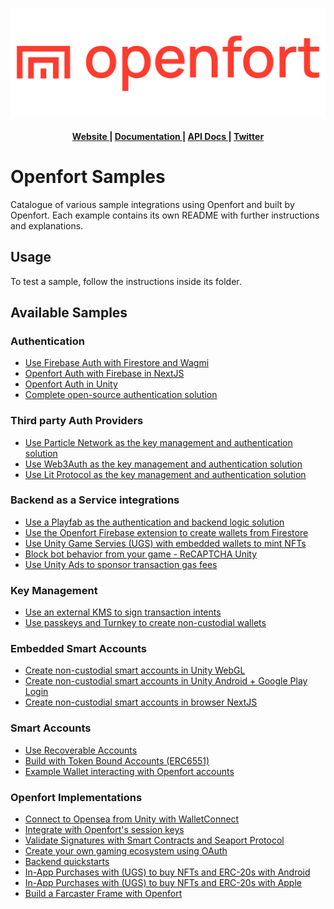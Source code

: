 ![Openfort Protocol][banner-image]

<div align="center">
  <h4>
    <a href="https://www.openfort.xyz/">
      Website
    </a>
    <span> | </span>
    <a href="https://www.openfort.xyz/docs">
      Documentation
    </a>
    <span> | </span>
    <a href="https://www.openfort.xyz/docs/api">
      API Docs
    </a>
    <span> | </span>
    <a href="https://twitter.com/openfortxyz">
      Twitter
    </a>
  </h4>
</div>

[banner-image]: .github/img/OpenfortRed.png

# Openfort Samples

Catalogue of various sample integrations using Openfort and built by Openfort. Each example contains its own README with further instructions and explanations.

## Usage
To test a sample, follow the instructions inside its folder.

## Available Samples

### Authentication
- [Use Firebase Auth with Firestore and Wagmi](firebase-wagmi-nextjs)
- [Openfort Auth with Firebase in NextJS](https://github.com/openfort-xyz/firebase-auth-sample)
- [Openfort Auth in Unity](https://github.com/openfort-xyz/authentication-unity-sample)
- [Complete open-source authentication solution](ssv-social-nextjs)
### Third party Auth Providers
- [Use Particle Network as the key management and authentication solution](particle-network-nextjs)
- [Use Web3Auth as the key management and authentication solution](web3auth-nextjs)
- [Use Lit Protocol as the key management and authentication solution](lit-protocol)
### Backend as a Service integrations
- [Use a Playfab as the authentication and backend logic solution](https://github.com/openfort-xyz/playfab-unity-sample)
- [Use the Openfort Firebase extension to create wallets from Firestore](https://github.com/openfort-xyz/firebase-extension-unity-sample)
- [Use Unity Game Servies (UGS) with embedded wallets to mint NFTs](https://github.com/openfort-xyz/ugs-unity-game-services-sample)
- [Block bot behavior from your game - ReCAPTCHA Unity]([unity-recaptcha-sample](https://github.com/openfort-xyz/unity-recaptcha-sample/))
- [Use Unity Ads to sponsor transaction gas fees](https://github.com/openfort-xyz/unity-ad-sample)
### Key Management
- [Use an external KMS to sign transaction intents](external-kms-game)
- [Use passkeys and Turnkey to create non-custodial wallets](turnkey-passkeys)
### Embedded Smart Accounts
- [Create non-custodial smart accounts in Unity WebGL](https://github.com/openfort-xyz/sample-unity-webgl-embedded-signer)
- [Create non-custodial smart accounts in Unity Android + Google Play Login](https://github.com/openfort-xyz/sample-unity-android-embedded-signer)
- [Create non-custodial smart accounts in browser NextJS](https://github.com/openfort-xyz/sample-browser-nextjs-embedded-signer)
### Smart Accounts
- [Use Recoverable Accounts](recoverable-accounts)
- [Build with Token Bound Accounts (ERC6551)](ERC6551-token-bound-accounts)
- [Example Wallet interacting with Openfort accounts](https://github.com/openfort-xyz/walletconnect-wallet-sample)
### Openfort Implementations
- [Connect to Opensea from Unity with WalletConnect](https://github.com/openfort-xyz/opensea-walletconnect-unity-sample)
- [Integrate with Openfort's session keys](rainbow-ssv-nextjs)
- [Validate Signatures with Smart Contracts and Seaport Protocol](https://github.com/eloi010/seaport-js)
- [Create your own gaming ecosystem using OAuth](oauth-game-ecosystem)
- [Backend quickstarts](backend-quickstarts)
- [In-App Purchases with (UGS) to buy NFTs and ERC-20s with Android](https://github.com/openfort-xyz/iap-unity-sample)
- [In-App Purchases with (UGS) to buy NFTs and ERC-20s with Apple](https://github.com/openfort-xyz/apple-compliant-crypto-iap-sample)
- [Build a Farcaster Frame with Openfort](https://github.com/openfort-xyz/openfort-fc-frames-demo)
